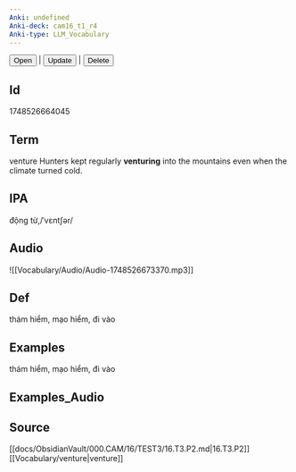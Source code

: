 ```yaml
---
Anki: undefined
Anki-deck: cam16_t1_r4
Anki-type: LLM_Vocabulary
---
```

<button class="anki-btn-open">Open</button> | <button class="anki-btn-update">Update</button> | <button class="anki-btn-delete">Delete</button>

## Id
 1748526664045
## Term
venture
 Hunters kept regularly **venturing** into the mountains even when the climate turned cold.
## IPA
động từ,/ˈvɛntʃər/
## Audio
![[Vocabulary/Audio/Audio-1748526673370.mp3]]
## Def
thám hiểm, mạo hiểm, đi vào
## Examples
thám hiểm, mạo hiểm, đi vào
## Examples_Audio

## Source
 [[docs/ObsidianVault/000.CAM/16/TEST3/16.T3.P2.md|16.T3.P2]]
[[Vocabulary/venture|venture]]